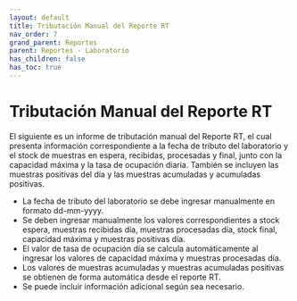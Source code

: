 ```yaml
---
layout: default
title: Tributación Manual del Reporte RT
nav_order: 7
grand_parent: Reportes
parent: Reportes - Laboratorio
has_children: false
has_toc: true
---
```


# Tributación Manual del Reporte RT

El siguiente es un informe de tributación manual del Reporte RT, el cual presenta información correspondiente a la fecha de tributo del laboratorio y el stock de muestras en espera, recibidas, procesadas y final, junto con la capacidad máxima y la tasa de ocupación diaria. También se incluyen las muestras positivas del día y las muestras acumuladas y acumuladas positivas.

*   La fecha de tributo del laboratorio se debe ingresar manualmente en formato dd-mm-yyyy.
*   Se deben ingresar manualmente los valores correspondientes a stock espera, muestras recibidas día, muestras procesadas día, stock final, capacidad máxima y muestras positivas día.
*   El valor de tasa de ocupación día se calcula automáticamente al ingresar los valores de capacidad máxima y muestras procesadas día.
*   Los valores de muestras acumuladas y muestras acumuladas positivas se obtienen de forma automática desde el reporte RT.
*   Se puede incluir información adicional según sea necesario.